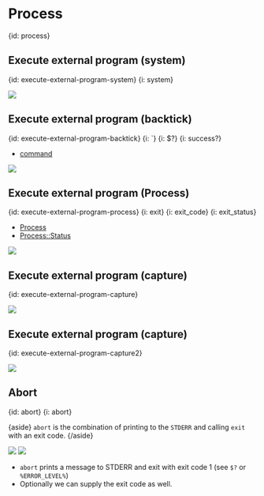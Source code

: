 # Process
{id: process}

## Execute external program (system)
{id: execute-external-program-system}
{i: system}

![](examples/process/system.cr)

## Execute external program (backtick)
{id: execute-external-program-backtick}
{i: `}
{i: $?}
{i: success?}

* [command](https://crystal-lang.org/reference/syntax_and_semantics/literals/command.html)

![](examples/process/backtick.cr)

## Execute external program (Process)
{id: execute-external-program-process}
{i: exit}
{i: exit_code}
{i: exit_status}

* [Process](https://crystal-lang.org/api/Process.html)
* [Process::Status](https://crystal-lang.org/api/Process/Status.html)

![](examples/process/process.cr)

## Execute external program (capture)
{id: execute-external-program-capture}

![](examples/process/capture.cr)

## Execute external program (capture)
{id: execute-external-program-capture2}

![](examples/process/capture2.cr)

## Abort
{id: abort}
{i: abort}

{aside}
`abort` is the combination of printing to the `STDERR` and calling `exit` with an exit code.
{/aside}

![](examples/process/abort.cr)
![](examples/process/abort_code.cr)

* `abort` prints a message to STDERR and exit with exit code 1 (see `$?` or `%ERROR_LEVEL%`)
* Optionally we can supply the exit code as well.


